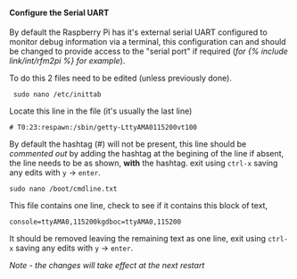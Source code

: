 #### Configure the Serial UART

By default the Raspberry Pi has it's external serial UART configured to monitor debug information via a terminal, this configuration can and should be changed to provide access to the "serial port" if required (*for {% include link/int/rfm2pi %} for example*).

To do this 2 files need to be edited (unless previously done).

     sudo nano /etc/inittab 

Locate this line in the file (it's usually the last line)

    # T0:23:respawn:/sbin/getty-LttyAMA0115200vt100

By default the hashtag (#) will not be present, this line should be *commented out* by adding the hashtag at the begining of the line if absent, the line needs to be as shown, **with** the hashtag. exit using `ctrl-x` saving any edits with `y` -> `enter`.

    sudo nano /boot/cmdline.txt

This file contains one line, check to see if it contains this block of text,  

    console=ttyAMA0,115200kgdboc=ttyAMA0,115200

It should be removed leaving the remaining text as one line, exit using `ctrl-x` saving any edits with `y` -> `enter`.

*Note - the changes will take effect at the next restart* 
